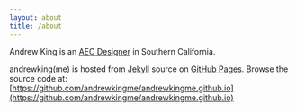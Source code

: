 ```yaml
---
layout: about
title: /about
---
```


Andrew King is an [AEC Designer](http://www.linkedin.com/pub/andrew-king/44/a9a/1b3) in Southern California.

andrewking(me) is hosted from [Jekyll](http://jekyllrb.com) source on [GitHub Pages](http://pages.github.com). Browse the source code at: [https://github.com/andrewkingme/andrewkingme.github.io](https://github.com/andrewkingme/andrewkingme.github.io)
